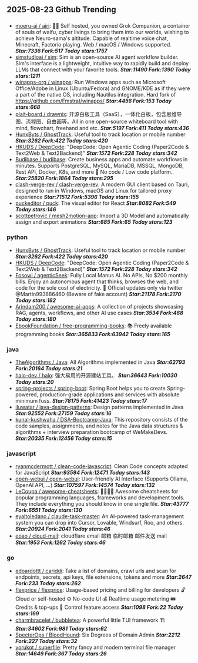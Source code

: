 ## 2025-08-23 Github Trending

### 
* [moeru-ai / airi](https://github.com/moeru-ai/airi): 💖🧸 Self hosted, you owned Grok Companion, a container of souls of waifu, cyber livings to bring them into our worlds, wishing to achieve Neuro-sama's altitude. Capable of realtime voice chat, Minecraft, Factorio playing. Web / macOS / Windows supported. ***Star:7336 Fork:517 Today stars:1757***
* [simstudioai / sim](https://github.com/simstudioai/sim): Sim is an open-source AI agent workflow builder. Sim's interface is a lightweight, intuitive way to rapidly build and deploy LLMs that connect with your favorite tools. ***Star:11490 Fork:1390 Today stars:1211***
* [winapps-org / winapps](https://github.com/winapps-org/winapps): Run Windows apps such as Microsoft Office/Adobe in Linux (Ubuntu/Fedora) and GNOME/KDE as if they were a part of the native OS, including Nautilus integration. Hard fork of https://github.com/Fmstrat/winapps/ ***Star:4456 Fork:153 Today stars:668***
* [plait-board / drawnix](https://github.com/plait-board/drawnix): 开源白板工具（SaaS），一体化白板，包含思维导图、流程图、自由画等。All in one open-source whiteboard tool with mind, flowchart, freehand and etc. ***Star:5197 Fork:411 Today stars:436***
* [HunxByts / GhostTrack](https://github.com/HunxByts/GhostTrack): Useful tool to track location or mobile number ***Star:3262 Fork:422 Today stars:420***
* [HKUDS / DeepCode](https://github.com/HKUDS/DeepCode): "DeepCode: Open Agentic Coding (Paper2Code & Text2Web & Text2Backend)" ***Star:1572 Fork:228 Today stars:342***
* [Budibase / budibase](https://github.com/Budibase/budibase): Create business apps and automate workflows in minutes. Supports PostgreSQL, MySQL, MariaDB, MSSQL, MongoDB, Rest API, Docker, K8s, and more 🚀 No code / Low code platform.. ***Star:25820 Fork:1864 Today stars:295***
* [clash-verge-rev / clash-verge-rev](https://github.com/clash-verge-rev/clash-verge-rev): A modern GUI client based on Tauri, designed to run in Windows, macOS and Linux for tailored proxy experience ***Star:71512 Fork:5396 Today stars:155***
* [puckeditor / puck](https://github.com/puckeditor/puck): The visual editor for React ***Star:8082 Fork:549 Today stars:146***
* [scottpetrovic / mesh2motion-app](https://github.com/scottpetrovic/mesh2motion-app): Import a 3D Model and automatically assign and export animations ***Star:685 Fork:65 Today stars:123***

### python
* [HunxByts / GhostTrack](https://github.com/HunxByts/GhostTrack): Useful tool to track location or mobile number ***Star:3262 Fork:422 Today stars:420***
* [HKUDS / DeepCode](https://github.com/HKUDS/DeepCode): "DeepCode: Open Agentic Coding (Paper2Code & Text2Web & Text2Backend)" ***Star:1572 Fork:228 Today stars:342***
* [Fosowl / agenticSeek](https://github.com/Fosowl/agenticSeek): Fully Local Manus AI. No APIs, No $200 monthly bills. Enjoy an autonomous agent that thinks, browses the web, and code for the sole cost of electricity. 🔔 Official updates only via twitter @Martin993886460 (Beware of fake account) ***Star:21178 Fork:2170 Today stars:182***
* [Arindam200 / awesome-ai-apps](https://github.com/Arindam200/awesome-ai-apps): A collection of projects showcasing RAG, agents, workflows, and other AI use cases ***Star:3534 Fork:468 Today stars:180***
* [EbookFoundation / free-programming-books](https://github.com/EbookFoundation/free-programming-books): 📚 Freely available programming books ***Star:365833 Fork:63942 Today stars:165***

### java
* [TheAlgorithms / Java](https://github.com/TheAlgorithms/Java): All Algorithms implemented in Java ***Star:62793 Fork:20164 Today stars:21***
* [halo-dev / halo](https://github.com/halo-dev/halo): 强大易用的开源建站工具。 ***Star:36643 Fork:10030 Today stars:20***
* [spring-projects / spring-boot](https://github.com/spring-projects/spring-boot): Spring Boot helps you to create Spring-powered, production-grade applications and services with absolute minimum fuss. ***Star:78175 Fork:41423 Today stars:17***
* [iluwatar / java-design-patterns](https://github.com/iluwatar/java-design-patterns): Design patterns implemented in Java ***Star:92552 Fork:27159 Today stars:16***
* [kunal-kushwaha / DSA-Bootcamp-Java](https://github.com/kunal-kushwaha/DSA-Bootcamp-Java): This repository consists of the code samples, assignments, and notes for the Java data structures & algorithms + interview preparation bootcamp of WeMakeDevs. ***Star:20335 Fork:12456 Today stars:15***

### javascript
* [ryanmcdermott / clean-code-javascript](https://github.com/ryanmcdermott/clean-code-javascript): Clean Code concepts adapted for JavaScript ***Star:93594 Fork:12471 Today stars:143***
* [open-webui / open-webui](https://github.com/open-webui/open-webui): User-friendly AI Interface (Supports Ollama, OpenAI API, ...) ***Star:107597 Fork:14574 Today stars:132***
* [LeCoupa / awesome-cheatsheets](https://github.com/LeCoupa/awesome-cheatsheets): 👩‍💻👨‍💻 Awesome cheatsheets for popular programming languages, frameworks and development tools. They include everything you should know in one single file. ***Star:43777 Fork:6551 Today stars:130***
* [eyaltoledano / claude-task-master](https://github.com/eyaltoledano/claude-task-master): An AI-powered task-management system you can drop into Cursor, Lovable, Windsurf, Roo, and others. ***Star:20924 Fork:2041 Today stars:46***
* [eoao / cloud-mail](https://github.com/eoao/cloud-mail): cloudflare email 邮箱 临时邮箱 邮件发送 mail ***Star:1953 Fork:1262 Today stars:46***

### go
* [edoardottt / cariddi](https://github.com/edoardottt/cariddi): Take a list of domains, crawl urls and scan for endpoints, secrets, api keys, file extensions, tokens and more ***Star:2647 Fork:233 Today stars:262***
* [flexprice / flexprice](https://github.com/flexprice/flexprice): Usage-based pricing and billing for developers 🔓 Cloud or self-hosted ⚙️ No-code UI 💰 Realtime usage metering 🎟 Credits & top-ups 🔑 Control feature access ***Star:1098 Fork:22 Today stars:169***
* [charmbracelet / bubbletea](https://github.com/charmbracelet/bubbletea): A powerful little TUI framework 🏗 ***Star:34602 Fork:981 Today stars:62***
* [SpecterOps / BloodHound](https://github.com/SpecterOps/BloodHound): Six Degrees of Domain Admin ***Star:2212 Fork:227 Today stars:32***
* [yorukot / superfile](https://github.com/yorukot/superfile): Pretty fancy and modern terminal file manager ***Star:14649 Fork:367 Today stars:26***
